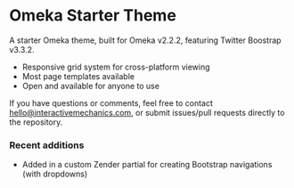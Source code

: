 Omeka Starter Theme
===================

A starter Omeka theme, built for Omeka v2.2.2, featuring Twitter Boostrap v3.3.2.

*  Responsive grid system for cross-platform viewing
*  Most page templates available
*  Open and available for anyone to use

If you have questions or comments, feel free to contact hello@interactivemechanics.com, or submit issues/pull requests directly to the repository.

### Recent additions
*  Added in a custom Zender partial for creating Bootstrap navigations (with dropdowns)
